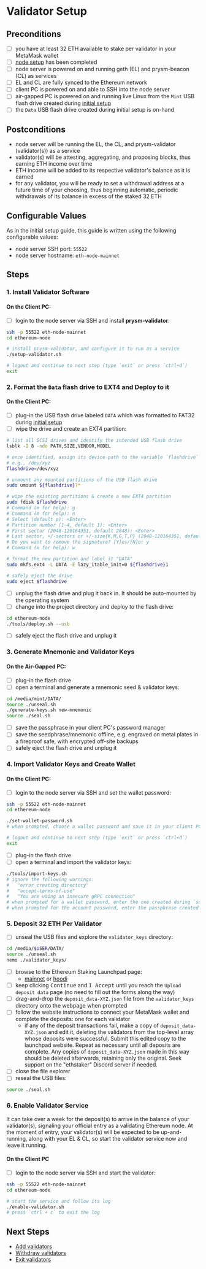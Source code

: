 # Validator Setup

## Preconditions
- [ ] you have at least 32 ETH available to stake per validator in your MetaMask wallet
- [ ] [node setup](./node-setup.md) has been completed
- [ ] node server is powered on and running geth (EL) and prysm-beacon (CL) as services
- [ ] EL and CL are fully synced to the Ethereum network
- [ ] client PC is powered on and able to SSH into the node server
- [ ] air-gapped PC is powered on and running live Linux from the `Mint` USB flash drive created during [initial setup](./initial-setup.md)
- [ ] the `Data` USB flash drive created during initial setup is on-hand

## Postconditions
- node server will be running the EL, the CL, and prysm-validator (validator(s)) as a service
- validator(s) will be attesting, aggregating, and proposing blocks, thus earning ETH income over time
- ETH income will be added to its respective validator's balance as it is earned
- for any validator, you will be ready to set a withdrawal address at a future time of your choosing, thus beginning automatic, periodic withdrawals of its balance in excess of the staked 32 ETH

## Configurable Values
As in the initial setup guide, this guide is written using the following configurable values:
- node server SSH port: `55522`
- node server hostname: `eth-node-mainnet`

## Steps

### 1. Install Validator Software

#### On the Client PC:

- [ ] login to the node server via SSH and install **prysm-validator**:

```bash
ssh -p 55522 eth-node-mainnet
cd ethereum-node

# install prysm-validator, and configure it to run as a service
./setup-validator.sh

# logout and continue to next step (type `exit` or press `ctrl+d`)
exit
```

### 2. Format the `Data` flash drive to EXT4 and Deploy to it

#### On the Client PC:
- [ ] plug-in the USB flash drive labeled `DATA` which was formatted to FAT32 during [initial setup](./initial-setup.md)
- [ ] wipe the drive and create an EXT4 partition:

```bash
# list all SCSI drives and identify the intended USB flash drive
lsblk -I 8 -ndo PATH,SIZE,VENDOR,MODEL

# once identified, assign its device path to the variable `flashdrive`
# e.g., /dev/xyz
flashdrive=/dev/xyz

# unmount any mounted partitions of the USB flash drive
sudo umount ${flashdrive}?*

# wipe the existing partitions & create a new EXT4 partition
sudo fdisk $flashdrive
# Command (m for help): g
# Command (m for help): n
# Select (default p): <Enter>
# Partition number (1-4, default 1): <Enter>
# First sector (2048-120164351, default 2048): <Enter>
# Last sector, +/-sectors or +/-size{K,M,G,T,P} (2048-120164351, default 120164351): <Enter>
# Do you want to remove the signature? [Y]es/[N]o: y
# Command (m for help): w

# format the new partition and label it "DATA"
sudo mkfs.ext4 -L DATA -E lazy_itable_init=0 ${flashdrive}1

# safely eject the drive
sudo eject $flashdrive
```

- [ ] unplug the flash drive and plug it back in.  It should be auto-mounted by the operating system
- [ ] change into the project directory and deploy to the flash drive:
```bash
cd ethereum-node
./tools/deploy.sh --usb
```
- [ ] safely eject the flash drive and unplug it

### 3. Generate Mnemonic and Validator Keys

#### On the Air-Gapped PC:
- [ ] plug-in the flash drive
- [ ] open a terminal and generate a mnemonic seed & validator keys:

```bash
cd /media/mint/DATA/
source ./unseal.sh
./generate-keys.sh new-mnemonic
source ./seal.sh
```

- [ ] save the passphrase in your client PC's password manager
- [ ] save the seedphrase/mnemonic offline, e.g. engraved on metal plates in a fireproof safe, with encrypted off-site backups
- [ ] safely eject the flash drive and unplug it

### 4. Import Validator Keys and Create Wallet

#### On the Client PC:
- [ ] login to the node server via SSH and set the wallet password:

```bash
ssh -p 55522 eth-node-mainnet
cd ethereum-node

./set-wallet-password.sh
# when prompted, choose a wallet password and save it in your client PC's password manager

# logout and continue to next step (type `exit` or press `ctrl+d`)
exit
```

- [ ] plug-in the flash drive
- [ ] open a terminal and import the validator keys:
```bash
./tools/import-keys.sh
# ignore the following warnings: 
#   "error creating directory"
#   "accept-terms-of-use"
#   "You are using an insecure gRPC connection"
# when prompted for a wallet password, enter the one created during `set-wallet-password.sh`
# when prompted for the account password, enter the passphrase created during `generate-keys.sh`
```

### 5. Deposit 32 ETH Per Validator

- [ ] unseal the USB files and explore the `validator_keys` directory:

```bash
cd /media/$USER/DATA/
source ./unseal.sh
nemo ./validator_keys/
```

- [ ] browse to the Ethereum Staking Launchpad page:
	- [mainnet](https://launchpad.ethereum.org/en/overview) or [hoodi](https://hoodi.launchpad.ethereum.org/en/overview)
- [ ] keep clicking <kbd>Continue</kbd> and <kbd>I Accept</kbd> until you reach the `Upload deposit data` page (no need to fill out the forms along the way)
- [ ] drag-and-drop the `deposit_data-XYZ.json` file from the `validator_keys` directory onto the webpage when prompted
- [ ] follow the website instructions to connect your MetaMask wallet and complete the deposits: one for each validator
	- if any of the deposit transactions fail, make a copy of `deposit_data-XYZ.json` and edit it, deleting the validators from the top-level array whose deposits were successful.  Submit this edited copy to the launchpad website.  Repeat as necessary until all deposits are complete.  Any copies of `deposit_data-XYZ.json` made in this way should be deleted afterwards, retaining only the original.  Seek support on the "ethstaker" Discord server if needed.
- [ ] close the file explorer
- [ ] reseal the USB files:

```bash
source ./seal.sh
```

### 6. Enable Validator Service

It can take over a week for the deposit(s) to arrive in the balance of your validator(s), signaling your official entry as a validating Ethereum node.  At the moment of entry, your validator(s) will be expected to be up-and-running, along with your EL & CL, so start the validator service now and leave it running.

#### On the Client PC
- [ ] login to the node server via SSH and start the validator:

```bash
ssh -p 55522 eth-node-mainnet
cd ethereum-node

# start the service and follow its log
./enable-validator.sh
# press `ctrl + c` to exit the log
```

## Next Steps

- [Add validators](./add-validators.md)
- [Withdraw validators](./partial-withdrawal.md)
- [Exit validators](./voluntary-exit.md)
